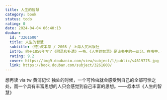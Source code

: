 ```yaml
---
title: 人生的智慧
category: book
status: todo
rating: 0
date: 2024-04-04 06:40:13
douban:
  id: "3261600"
  title: 人生的智慧
  subtitle: (德)叔本华 / 2008 / 上海人民出版社
  intro: 他于1850年写了《附录和补遗》一书，《人生的智慧》是该书中的一部分。在书中，他以优雅的文体，格言式的笔触阐述了自己对人生的看法。《人生的智慧》使沉寂多年的叔本华在晚年一举成名。我社出版的这本全译本是我国第一个根据德文版译出的中文本。这本书讨论的事情与我们的世俗生活至为接近，诸如健康、财富、名声、荣誉、养生和待人接物所应遵守的原则等。正如叔本华所说的，在这本书里他尽量以世俗、实用的角度考虑问题。因此，这本书尤其适合大众阅读。虽然叔氏尽量放弃了居高俯临的审视角度，但关于错综复杂并因此众说纷纭的世俗人情的话题，经过这位思想大师一贯深刻而因此透彻的讨论之后，变得清晰简明，话题也几已穷尽矣。
  rating: 9.2
  cover: https://img9.doubanio.com/view/subject/l/public/s4619775.jpg
  link: https://book.douban.com/subject/3261600/
---
```


想再读 via tw 黄浦记忆 独处的时候，一个可怜虫就会感受到自己的全部可怜之处，而一个具有丰富思想的人只会感觉到自己丰富的思想。——叔本华《人生的智慧》